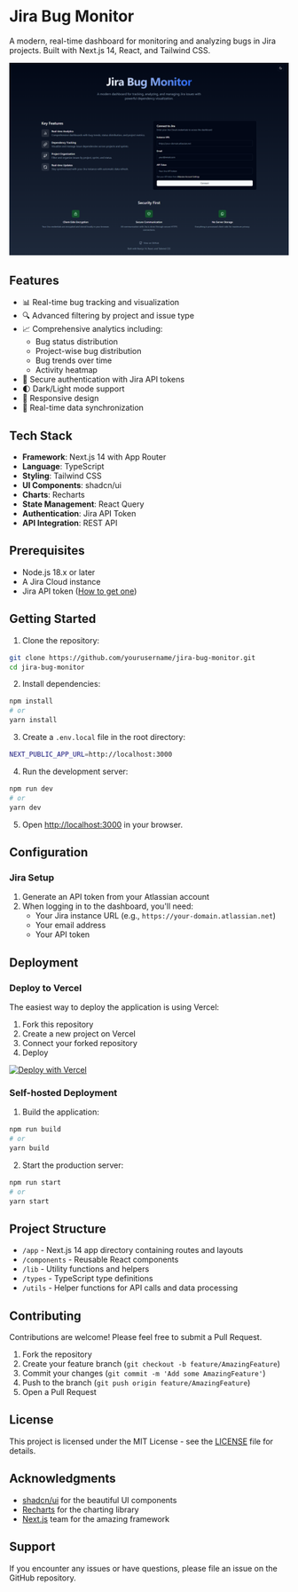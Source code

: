 # Jira Bug Monitor

A modern, real-time dashboard for monitoring and analyzing bugs in Jira projects. Built with Next.js 14, React, and Tailwind CSS.

![Jira Bug Monitor Dashboard](.github/dashboard-preview.png)

## Features

- 📊 Real-time bug tracking and visualization
- 🔍 Advanced filtering by project and issue type
- 📈 Comprehensive analytics including:
  - Bug status distribution
  - Project-wise bug distribution
  - Bug trends over time
  - Activity heatmap
- 🔐 Secure authentication with Jira API tokens
- 🌓 Dark/Light mode support
- 📱 Responsive design
- 🔄 Real-time data synchronization

## Tech Stack

- **Framework**: Next.js 14 with App Router
- **Language**: TypeScript
- **Styling**: Tailwind CSS
- **UI Components**: shadcn/ui
- **Charts**: Recharts
- **State Management**: React Query
- **Authentication**: Jira API Token
- **API Integration**: REST API

## Prerequisites

- Node.js 18.x or later
- A Jira Cloud instance
- Jira API token ([How to get one](https://support.atlassian.com/atlassian-account/docs/manage-api-tokens-for-your-atlassian-account/))

## Getting Started

1. Clone the repository:
```bash
git clone https://github.com/yourusername/jira-bug-monitor.git
cd jira-bug-monitor
```

2. Install dependencies:
```bash
npm install
# or
yarn install
```

3. Create a `.env.local` file in the root directory:
```bash
NEXT_PUBLIC_APP_URL=http://localhost:3000
```

4. Run the development server:
```bash
npm run dev
# or
yarn dev
```

5. Open [http://localhost:3000](http://localhost:3000) in your browser.

## Configuration

### Jira Setup

1. Generate an API token from your Atlassian account
2. When logging in to the dashboard, you'll need:
   - Your Jira instance URL (e.g., `https://your-domain.atlassian.net`)
   - Your email address
   - Your API token

## Deployment

### Deploy to Vercel

The easiest way to deploy the application is using Vercel:

1. Fork this repository
2. Create a new project on Vercel
3. Connect your forked repository
4. Deploy

[![Deploy with Vercel](https://vercel.com/button)](https://vercel.com/new/clone?repository-url=https://github.com/yourusername/jira-bug-monitor)

### Self-hosted Deployment

1. Build the application:
```bash
npm run build
# or
yarn build
```

2. Start the production server:
```bash
npm run start
# or
yarn start
```

## Project Structure

- `/app` - Next.js 14 app directory containing routes and layouts
- `/components` - Reusable React components
- `/lib` - Utility functions and helpers
- `/types` - TypeScript type definitions
- `/utils` - Helper functions for API calls and data processing

## Contributing

Contributions are welcome! Please feel free to submit a Pull Request.

1. Fork the repository
2. Create your feature branch (`git checkout -b feature/AmazingFeature`)
3. Commit your changes (`git commit -m 'Add some AmazingFeature'`)
4. Push to the branch (`git push origin feature/AmazingFeature`)
5. Open a Pull Request

## License

This project is licensed under the MIT License - see the [LICENSE](LICENSE) file for details.

## Acknowledgments

- [shadcn/ui](https://ui.shadcn.com/) for the beautiful UI components
- [Recharts](https://recharts.org/) for the charting library
- [Next.js](https://nextjs.org/) team for the amazing framework

## Support

If you encounter any issues or have questions, please file an issue on the GitHub repository.